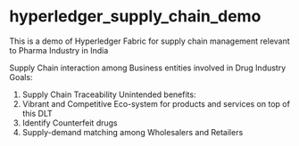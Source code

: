 # hyperledger_supply_chain_demo
This is a demo of Hyperledger Fabric for supply chain management relevant to Pharma Industry in India

Supply Chain interaction among Business entities involved in Drug Industry
Goals:
1.	Supply Chain Traceability
Unintended benefits:
2.	Vibrant and Competitive Eco-system for products and services on top of this DLT
3.	Identify Counterfeit drugs
4.	Supply-demand matching among Wholesalers and Retailers

